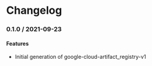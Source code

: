 # Changelog

### 0.1.0 / 2021-09-23

#### Features

* Initial generation of google-cloud-artifact_registry-v1
